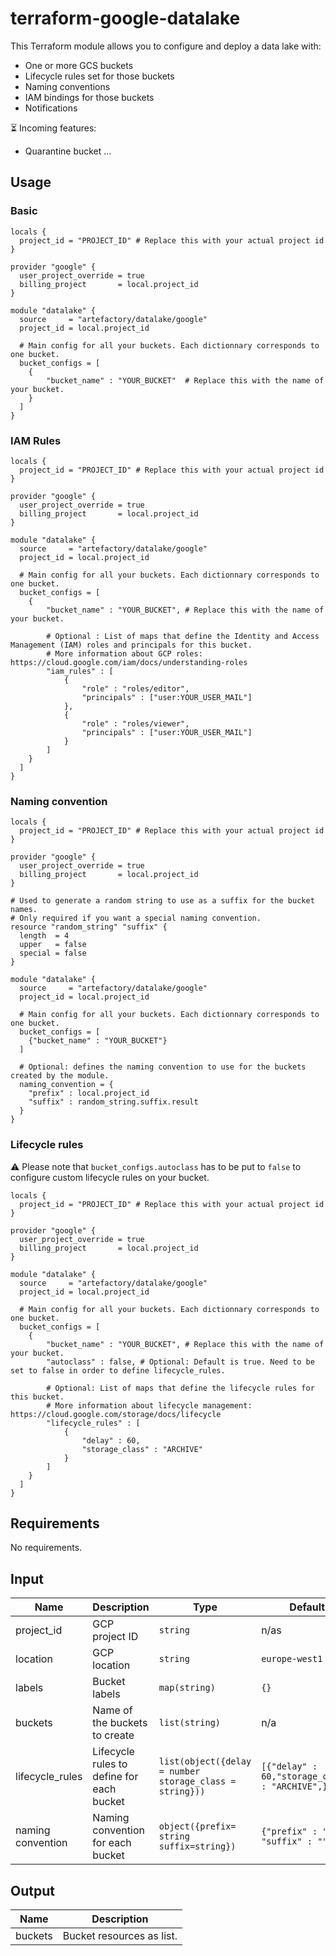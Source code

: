# terraform-google-datalake

This Terraform module allows you to configure and deploy a data lake with:
- One or more GCS buckets
- Lifecycle rules set for those buckets
- Naming conventions
- IAM bindings for those buckets
- Notifications

⏳ Incoming features: 
- Quarantine bucket
...

## Usage

### Basic

```hcl
locals {
  project_id = "PROJECT_ID" # Replace this with your actual project id
}

provider "google" {
  user_project_override = true
  billing_project       = local.project_id
}

module "datalake" {
  source     = "artefactory/datalake/google"
  project_id = local.project_id

  # Main config for all your buckets. Each dictionnary corresponds to one bucket.
  bucket_configs = [
    {
        "bucket_name" : "YOUR_BUCKET"  # Replace this with the name of your bucket.
    }
  ]
}
```

### IAM Rules

```hcl
locals {
  project_id = "PROJECT_ID" # Replace this with your actual project id
}

provider "google" {
  user_project_override = true
  billing_project       = local.project_id
}

module "datalake" {
  source     = "artefactory/datalake/google"
  project_id = local.project_id

  # Main config for all your buckets. Each dictionnary corresponds to one bucket.
  bucket_configs = [
    {
        "bucket_name" : "YOUR_BUCKET", # Replace this with the name of your bucket.

        # Optional : List of maps that define the Identity and Access Management (IAM) roles and principals for this bucket. 
        # More information about GCP roles: https://cloud.google.com/iam/docs/understanding-roles
        "iam_rules" : [
            { 
                "role" : "roles/editor",
                "principals" : ["user:YOUR_USER_MAIL"] 
            },
            { 
                "role" : "roles/viewer",
                "principals" : ["user:YOUR_USER_MAIL"] 
            }
        ]
    }
  ]
}
```

### Naming convention

```hcl
locals {
  project_id = "PROJECT_ID" # Replace this with your actual project id
}

provider "google" {
  user_project_override = true
  billing_project       = local.project_id
}

# Used to generate a random string to use as a suffix for the bucket names.
# Only required if you want a special naming convention.
resource "random_string" "suffix" {
  length  = 4
  upper   = false
  special = false
}

module "datalake" {
  source     = "artefactory/datalake/google"
  project_id = local.project_id

  # Main config for all your buckets. Each dictionnary corresponds to one bucket.
  bucket_configs = [
    {"bucket_name" : "YOUR_BUCKET"}
  ]

  # Optional: defines the naming convention to use for the buckets created by the module.
  naming_convention = {
    "prefix" : local.project_id
    "suffix" : random_string.suffix.result
  }
}
```

### Lifecycle rules

⚠️ Please note that `bucket_configs.autoclass` has to be put to `false` to configure custom
lifecycle rules on your bucket.

```hcl
locals {
  project_id = "PROJECT_ID" # Replace this with your actual project id
}

provider "google" {
  user_project_override = true
  billing_project       = local.project_id
}

module "datalake" {
  source     = "artefactory/datalake/google"
  project_id = local.project_id

  # Main config for all your buckets. Each dictionnary corresponds to one bucket.
  bucket_configs = [
    {
        "bucket_name" : "YOUR_BUCKET", # Replace this with the name of your bucket.
        "autoclass" : false, # Optional: Default is true. Need to be set to false in order to define lifecycle_rules.

        # Optional: List of maps that define the lifecycle rules for this bucket.
        # More information about lifecycle management: https://cloud.google.com/storage/docs/lifecycle
        "lifecycle_rules" : [
            { 
                "delay" : 60,
                "storage_class" : "ARCHIVE"
            }
        ]
    }
  ]
}
```

## Requirements

No requirements.


## Input

| Name | Description | Type | Default | Required |
|------|-------------|------|---------|----------|
| project_id | GCP project ID | `string` | n/as | yes |
| location  | GCP location  | `string` | `europe-west1`  | no |
| labels | Bucket labels | `map(string)` | `{}` | no |
| buckets | Name of the buckets to create | `list(string)`  | n/a | yes |
| lifecycle_rules | Lifecycle rules to define for each bucket | `list(object({delay = number storage_class = string})) ` | `[{"delay" : 60,"storage_class" : "ARCHIVE",}] ` | no |
| naming convention | Naming convention for each bucket | `object({prefix= string suffix=string})` | `{"prefix" : "", "suffix" : ""}` | no |


## Output

| Name    | Description               |
|---------|---------------------------|
| buckets | Bucket resources as list. |

